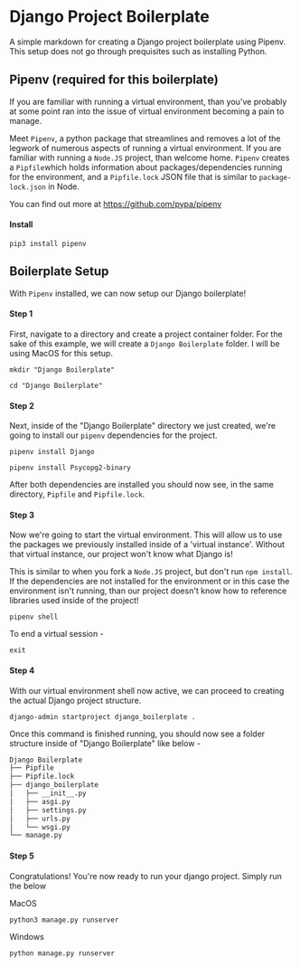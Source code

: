 
# Django Project Boilerplate

A simple markdown for creating a Django project boilerplate using Pipenv. This setup does not go through prequisites such as installing Python.

## Pipenv (required for this boilerplate)

If you are familiar with running a virtual environment, than you've probably at some point ran into the issue of virtual environment becoming a pain to manage. 

Meet ```Pipenv```, a python package that streamlines and removes a lot of the legwork of numerous aspects of running a virtual environment. If you are familiar with running a ```Node.JS``` project, than welcome home.  ```Pipenv``` creates a ```Pipfile```which holds information about packages/dependencies running for the environment, and a ```Pipfile.lock``` JSON file that is similar to ```package-lock.json``` in Node.

You can find out more at https://github.com/pypa/pipenv


#### Install

```
pip3 install pipenv
```


## Boilerplate Setup

With ```Pipenv``` installed, we can now setup our Django boilerplate!

#### Step 1
First, navigate to a directory and create a project container folder. For the sake of this example, we will create a ```Django Boilerplate``` folder. I will be using MacOS for this setup.


```
mkdir "Django Boilerplate"

cd "Django Boilerplate"
```

#### Step 2
Next, inside of the "Django Boilerplate" directory we just created, we're going to install our ```pipenv``` dependencies for the project.

```
pipenv install Django

pipenv install Psycopg2-binary
```

After both dependencies are installed you should now see, in the same directory, ```Pipfile``` and ```Pipfile.lock```.

#### Step 3

Now we're going to start the virtual environment. This will allow us to use the packages we previously installed inside of a 'virtual instance'. Without that virtual instance, our project won't know what Django is! 

This is similar to when you fork a ```Node.JS``` project, but don't run ```npm install```. If the dependencies are not installed for the environment or in this case the environment isn't running, than our project doesn't know how to reference libraries used inside of the project!

```
pipenv shell
```

To end a virtual session -
```
exit
```

#### Step 4
With our virtual environment shell now active, we can proceed to creating the actual Django project structure.

```
django-admin startproject django_boilerplate .
```

Once this command is finished running, you should now see a folder structure inside of "Django Boilerplate" like below -

```bash
Django Boilerplate
├── Pipfile
├── Pipfile.lock
├── django_boilerplate
│   ├── __init__.py
│   ├── asgi.py
│   ├── settings.py
│   ├── urls.py
│   └── wsgi.py
└── manage.py
```

#### Step 5
Congratulations! You're now ready to run your django project. Simply run the below 

MacOS
```
python3 manage.py runserver
```
Windows
```
python manage.py runserver
```




